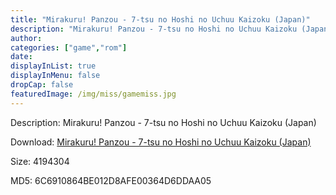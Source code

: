 ```yaml
---
title: "Mirakuru! Panzou - 7-tsu no Hoshi no Uchuu Kaizoku (Japan)"
description: "Mirakuru! Panzou - 7-tsu no Hoshi no Uchuu Kaizoku (Japan)"
author: 
categories: ["game","rom"]
date: 
displayInList: true
displayInMenu: false
dropCap: false
featuredImage: /img/miss/gamemiss.jpg
---
```


Description: Mirakuru! Panzou - 7-tsu no Hoshi no Uchuu Kaizoku (Japan)

Download: <a style="text-decoration:underline;" href="https://mega.nz/#!SOZQAS7a!fg3jdgS0dlnJojt5l-U7a4Tkcy7h3IFDgbUKgaLTliw" target = "_blank" rel = "nofollow" > Mirakuru! Panzou - 7-tsu no Hoshi no Uchuu Kaizoku (Japan)</a>

Size: 4194304

MD5: 6C6910864BE012D8AFE00364D6DDAA05

